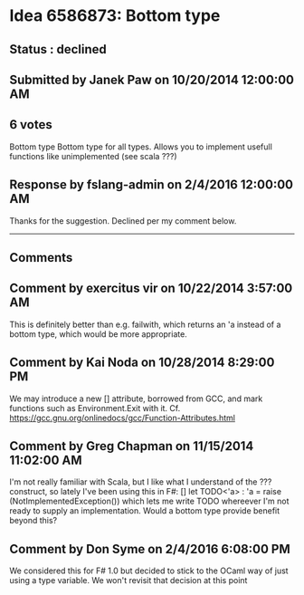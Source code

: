 # Idea 6586873: Bottom type #

## Status : declined

## Submitted by Janek Paw on 10/20/2014 12:00:00 AM

## 6 votes

Bottom type
Bottom type for all types. Allows you to implement usefull functions like unimplemented (see scala ???)



## Response by fslang-admin on 2/4/2016 12:00:00 AM

Thanks for the suggestion. Declined per my comment below.

------------------------
## Comments


## Comment by exercitus vir on 10/22/2014 3:57:00 AM
This is definitely better than e.g. failwith, which returns an 'a instead of a bottom type, which would be more appropriate.


## Comment by Kai Noda on 10/28/2014 8:29:00 PM
We may introduce a new [<NoReturn>] attribute, borrowed from GCC, and mark functions such as Environment.Exit with it.
Cf. https://gcc.gnu.org/onlinedocs/gcc/Function-Attributes.html


## Comment by Greg Chapman on 11/15/2014 11:02:00 AM
I'm not really familiar with Scala, but I like what I understand of the ??? construct, so lately I've been using this in F#:
[<GeneralizableValue>]
let TODO<'a> : 'a = raise (NotImplementedException())
which lets me write TODO whereever I'm not ready to supply an implementation. Would a bottom type provide benefit beyond this?


## Comment by Don Syme on 2/4/2016 6:08:00 PM
We considered this for F# 1.0 but decided to stick to the OCaml way of just using a type variable. We won't revisit that decision at this point

